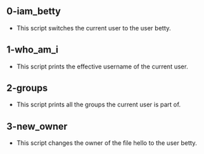 ## 0-iam_betty
* This script switches the current user to the user betty.
## 1-who_am_i
* This script prints the effective username of the current user.
## 2-groups
* This script prints all the groups the current user is part of.
## 3-new_owner
* This script changes the owner of the file hello to the user betty.
